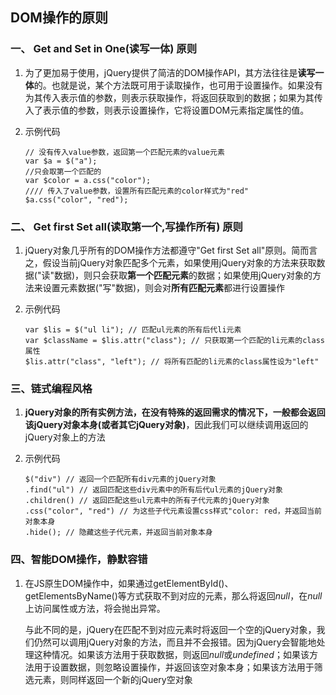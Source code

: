 ##  DOM操作的原则

### 一、 Get and Set in One(读写一体) 原则

1. 为了更加易于使用，jQuery提供了简洁的DOM操作API，其方法往往是**读写一体**的。也就是说，某个方法既可用于读取操作，也可用于设置操作。如果没有为其传入表示值的参数，则表示获取操作，将返回获取到的数据；如果为其传入了表示值的参数，则表示设置操作，它将设置DOM元素指定属性的值。
2. 示例代码

   ```
   // 没有传入value参数，返回第一个匹配元素的value元素
   var $a = $("a");
   //只会取第一个匹配的
   var $color = a.css("color");
   //// 传入了value参数，设置所有匹配元素的color样式为"red"
   $a.css("color", "red");
   ```

### 二、 Get first Set all(读取第一个,写操作所有) 原则

1. jQuery对象几乎所有的DOM操作方法都遵守"Get first Set all"原则。简而言之，假设当前jQuery对象匹配多个元素，如果使用jQuery对象的方法来获取数据("读"数据)，则只会获取**第一个匹配元素**的数据；如果使用jQuery对象的方法来设置元素数据("写"数据)，则会对**所有匹配元素**都进行设置操作

2. 示例代码

   ```
   var $lis = $("ul li"); // 匹配ul元素的所有后代li元素
   var $className = $lis.attr("class"); // 只获取第一个匹配的li元素的class属性
   $lis.attr("class", "left"); // 将所有匹配的li元素的class属性设为"left"
   ```

### 三、链式编程风格

1. **jQuery对象的所有实例方法，在没有特殊的返回需求的情况下，一般都会返回该jQuery对象本身(或者其它jQuery对象)**，因此我们可以继续调用返回的jQuery对象上的方法

2. 示例代码

   ```
   $("div") // 返回一个匹配所有div元素的jQuery对象
   .find("ul") // 返回匹配这些div元素中的所有后代ul元素的jQuery对象
   .children() // 返回匹配这些ul元素中的所有子代元素的jQuery对象
   .css("color", "red") // 为这些子代元素设置css样式"color: red，并返回当前对象本身
   .hide(); // 隐藏这些子代元素，并返回当前对象本身
   ```

### 四、智能DOM操作，静默容错

1. 在JS原生DOM操作中，如果通过getElementById()、getElementsByName()等方式获取不到对应的元素，那么将返回*null*，在*null*上访问属性或方法，将会抛出异常。

   与此不同的是，jQuery在匹配不到对应元素时将返回一个空的jQuery对象，我们仍然可以调用jQuery对象的方法，而且并不会报错。因为jQuery会智能地处理这种情况。如果该方法用于获取数据，则返回*null*或*undefined*；如果该方法用于设置数据，则忽略设置操作，并返回该空对象本身；如果该方法用于筛选元素，则同样返回一个新的jQuery空对象